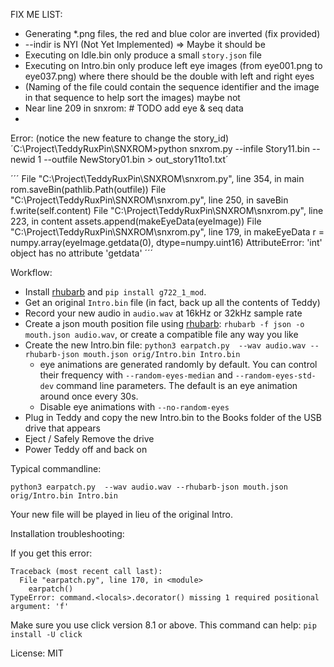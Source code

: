 FIX ME LIST:
* Generating *.png files, the red and blue color are inverted (fix provided)
* --indir is NYI (Not Yet Implemented) => Maybe it should be
* Executing on Idle.bin only produce a small `story.json` file
* Executing on Intro.bin only produce left eye images (from eye001.png to eye037.png) where there should be the double with left and right eyes
* (Naming of the file could contain the sequence identifier and the image in that sequence to help sort the images) maybe not
* Near line 209 in snxrom: # TODO add eye & seq data
* 

Error: (notice the new feature to change the story_id)
´C:\Project\TeddyRuxPin\SNXROM>python snxrom.py --infile Story11.bin --newid 1 --outfile NewStory01.bin > out_story11to1.txt´

´´´
  File "C:\Project\TeddyRuxPin\SNXROM\snxrom.py", line 354, in main
    rom.saveBin(pathlib.Path(outfile))
  File "C:\Project\TeddyRuxPin\SNXROM\snxrom.py", line 250, in saveBin
    f.write(self.content)
  File "C:\Project\TeddyRuxPin\SNXROM\snxrom.py", line 223, in content
    assets.append(makeEyeData(eyeImage))
  File "C:\Project\TeddyRuxPin\SNXROM\snxrom.py", line 179, in makeEyeData
    r = numpy.array(eyeImage.getdata(0), dtype=numpy.uint16)
AttributeError: 'int' object has no attribute 'getdata'
´´´



Workflow:
 * Install [rhubarb](https://github.com/DanielSWolf/rhubarb-lip-sync) and `pip install g722_1_mod`.
 * Get an original `Intro.bin` file (in fact, back up all the contents of Teddy)
 * Record your new audio in `audio.wav` at 16kHz or 32kHz sample rate
 * Create a json mouth position file using [rhubarb](https://github.com/DanielSWolf/rhubarb-lip-sync): `rhubarb -f json -o mouth.json audio.wav`, or create a compatible file any way you like
 * Create the new Intro.bin file: `python3 earpatch.py  --wav audio.wav --rhubarb-json mouth.json orig/Intro.bin Intro.bin`
   * eye animations are generated randomly by default. You can control their frequency with `--random-eyes-median` and `--random-eyes-std-dev` command line parameters.
     The default is an eye animation around once every 30s.
   * Disable eye animations with `--no-random-eyes`
 * Plug in Teddy and copy the new Intro.bin to the Books folder of the USB drive that appears
 * Eject / Safely Remove the drive
 * Power Teddy off and back on

Typical commandline:
```
python3 earpatch.py  --wav audio.wav --rhubarb-json mouth.json orig/Intro.bin Intro.bin
```

Your new file will be played in lieu of the original Intro.

Installation troubleshooting:

If you get this error:
```
Traceback (most recent call last):
  File "earpatch.py", line 170, in <module>
    earpatch()
TypeError: command.<locals>.decorator() missing 1 required positional argument: 'f'
```

Make sure you use click version 8.1 or above.
This command can help: `pip install -U click`

License: MIT
